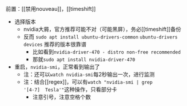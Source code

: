 前置：[[禁用nouveau]]，[[timeshift]]

- 选择版本
  - nvidia大屑，官方推荐可能不对（可能黑屏），务必[[timeshift]]备份
  - 反而
`sudo apt install ubuntu-drivers-common`
`ubuntu-drivers devices`
推荐的版本很靠谱
    - 比如看到`nvidia-driver-470 - distro non-free recommended`
    - 那就`sudo apt install nvidia-driver-470`
- 重启，`nvidia-smi`，正常看到输出了
  - 注：还可以`watch nvidia-smi`每2秒输出一次，进行监测
  - 注：结合[[regex]]，可以有<code>watch "nvidia-smi | grep '[4-7]&nbsp;&nbsp;Tesla'"</code>这种操作，只看部分卡
    - 注意引号，注意空格个数
